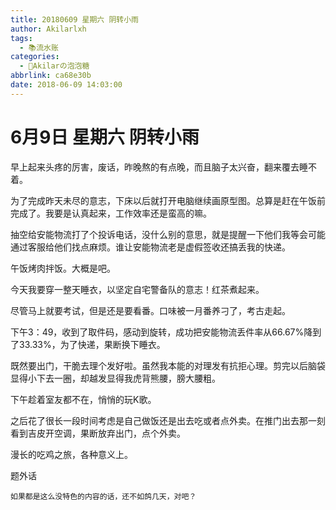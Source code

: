 ```yaml
---
title: 20180609 星期六 阴转小雨
author: Akilarlxh
tags:
  - 📚流水账
categories:
  - 🍬Akilarの泡泡糖
abbrlink: ca68e30b
date: 2018-06-09 14:03:00
---
```

# 6月9日 星期六 阴转小雨

早上起来头疼的厉害，废话，昨晚熬的有点晚，而且脑子太兴奋，翻来覆去睡不着。

为了完成昨天未尽的意志，下床以后就打开电脑继续画原型图。总算是赶在午饭前完成了。我要是认真起来，工作效率还是蛮高的嘛。

抽空给安能物流打了个投诉电话，没什么别的意思，就是提醒一下他们我等会可能通过客服给他们找点麻烦。谁让安能物流老是虚假签收还搞丢我的快递。

午饭烤肉拌饭。大概是吧。

今天我要穿一整天睡衣，以坚定自宅警备队的意志！红茶煮起来。

尽管马上就要考试，但是还是要看番。口味被一月番养刁了，考古走起。

下午3：49，收到了取件码，感动到旋转，成功把安能物流丢件率从66.67%降到了33.33%，为了快递，果断换下睡衣。

既然要出门，干脆去理个发好啦。虽然我本能的对理发有抗拒心理。剪完以后脑袋显得小下去一圈，却越发显得我虎背熊腰，膀大腰粗。

下午趁着室友都不在，悄悄的玩K歌。

之后花了很长一段时间考虑是自己做饭还是出去吃或者点外卖。在推门出去那一刻看到吉皮开空调，果断放弃出门，点个外卖。

漫长的吃鸡之旅，各种意义上。

题外话
```
如果都是这么没特色的内容的话，还不如鸽几天，对吧？
```